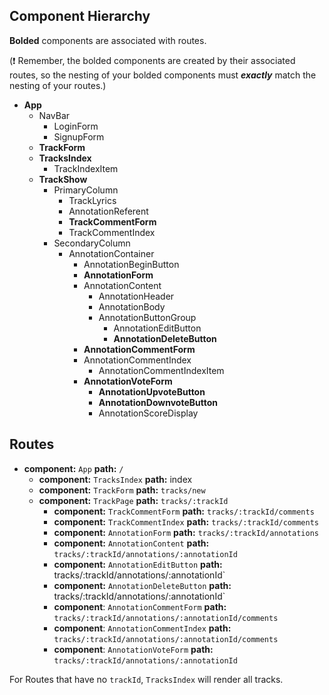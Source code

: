 ## Component Hierarchy

**Bolded** components are associated with routes.

(:exclamation: Remember, the bolded components are created by their
associated routes, so the nesting of your bolded components must
_**exactly**_ match the nesting of your routes.)

* **App**
  * NavBar
    * LoginForm
    * SignupForm
  * **TrackForm**
  * **TracksIndex**
    * TrackIndexItem
  * **TrackShow**
    * PrimaryColumn
      * TrackLyrics
      * AnnotationReferent
      * **TrackCommentForm**
      * TrackCommentIndex
    * SecondaryColumn
      * AnnotationContainer
        * AnnotationBeginButton
        * **AnnotationForm**
        * AnnotationContent
          * AnnotationHeader
          * AnnotationBody
          * AnnotationButtonGroup
            * AnnotationEditButton
            * **AnnotationDeleteButton**
        * **AnnotationCommentForm**
        * AnnotationCommentIndex
          * AnnotationCommentIndexItem
        * **AnnotationVoteForm**
          * **AnnotationUpvoteButton**
          * **AnnotationDownvoteButton**
          * AnnotationScoreDisplay

## Routes

* **component:** `App` **path:** `/`
  * **component:** `TracksIndex` **path:** index
  * **component:** `TrackForm` **path:** `tracks/new`
  * **component:** `TrackPage` **path:** `tracks/:trackId`
    * **component:** `TrackCommentForm` **path:** `tracks/:trackId/comments`
    * **component:** `TrackCommentIndex` **path:** `tracks/:trackId/comments`
    * **component:** `AnnotationForm` **path:** `tracks/:trackId/annotations`
    * **component:** `AnnotationContent` **path:** `tracks/:trackId/annotations/:annotationId`
    * **component:** `AnnotationEditButton` **path:**  tracks/:trackId/annotations/:annotationId`
    * **component:** `AnnotationDeleteButton` **path:** tracks/:trackId/annotations/:annotationId`
    * **component**: `AnnotationCommentForm` **path:** `tracks/:trackId/annotations/:annotationId/comments`
    * **component**: `AnnotationCommentIndex` **path:** `tracks/:trackId/annotations/:annotationId/comments`
    * **component**: `AnnotationVoteForm` **path:** `tracks/:trackId/annotations/:annotationId`

For Routes that have no `trackId`, `TracksIndex` will render all
tracks.
